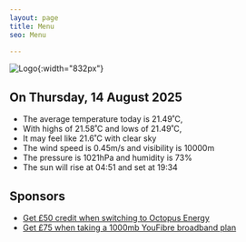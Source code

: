 ```yaml
---
layout: page
title: Menu
seo: Menu

---
```


![Logo](/images/logo.jpg){:width="832px"}

<!-- weather_marker starts -->
## On Thursday, 14 August 2025

- The average temperature today is 21.49˚C,
- With highs of 21.58˚C and lows of 21.49˚C,
- It may feel like 21.6˚C with clear sky
- The wind speed is 0.45m/s and visibility is 10000m
- The pressure is 1021hPa and humidity is 73%
- The sun will rise at 04:51 and set at 19:34

<!-- weather_marker ends -->

## Sponsors

- [Get £50 credit when switching to Octopus Energy](https://bit.ly/3oD1nnS)
- [Get £75 when taking a 1000mb YouFibre broadband plan](https://aklam.io/91zWhU?)
